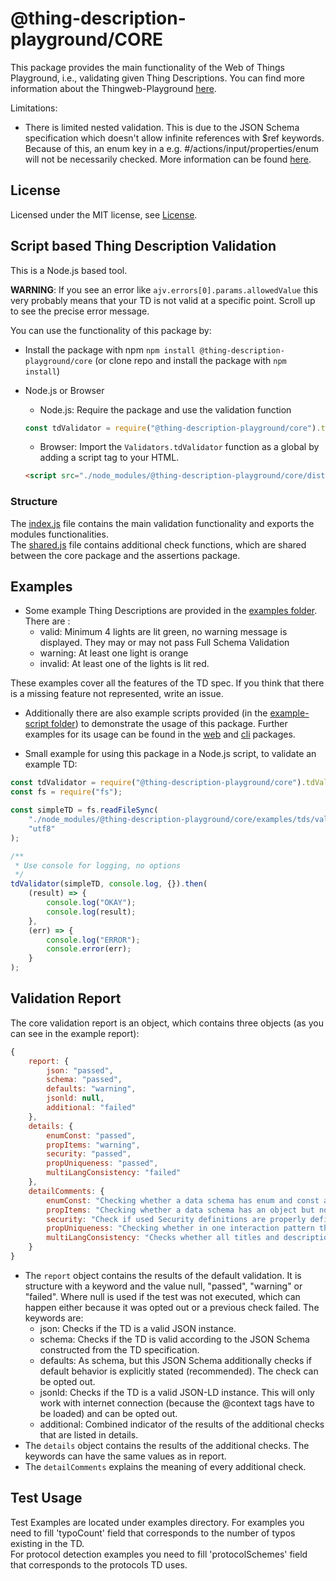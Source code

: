 # @thing-description-playground/**CORE**

This package provides the main functionality of the Web of Things Playground, i.e., validating given Thing Descriptions.
You can find more information about the Thingweb-Playground [here](https://github.com/eclipse/thingweb.td-playground).

Limitations:

-   There is limited nested validation. This is due to the JSON Schema specification which doesn't allow infinite references with $ref keywords. Because of this, an enum key in a e.g. #/actions/input/properties/enum will not be necessarily checked. More information can be found [here](http://json-schema.org/draft/2019-09/json-schema-core.html#rfc.section.8.2.4.3).

## License

Licensed under the MIT license, see [License](../../LICENSE.md).

## Script based Thing Description Validation

This is a Node.js based tool.

**WARNING**: If you see an error like `ajv.errors[0].params.allowedValue` this very probably means that your TD is not valid at a specific point. Scroll up to see the precise error message.

You can use the functionality of this package by:

-   Install the package with npm `npm install @thing-description-playground/core` (or clone repo and install the package with `npm install`)
-   Node.js or Browser

    -   Node.js: Require the package and use the validation function

    ```javascript
    const tdValidator = require("@thing-description-playground/core").tdValidator;
    ```

    -   Browser: Import the `Validators.tdValidator` function as a global by adding a script tag to your HTML.

    ```html
    <script src="./node_modules/@thing-description-playground/core/dist/web-bundle.min.js"></script>
    ```

### Structure

The [index.js](./index.js) file contains the main validation functionality and exports the modules functionalities.  
The [shared.js](./shared.js) file contains additional check functions, which are shared between the core package and the assertions package.

## Examples

-   Some example Thing Descriptions are provided in the [examples folder](./examples/tds/). There are :
    -   valid: Minimum 4 lights are lit green, no warning message is displayed. They may or may not pass Full Schema Validation
    -   warning: At least one light is orange
    -   invalid: At least one of the lights is lit red.

These examples cover all the features of the TD spec. If you think that there is a missing feature not represented, write an issue.

-   Additionally there are also example scripts provided (in the [example-script folder](./examples/scripts/)) to demonstrate the usage of this package. Further examples for its usage can be found in the [web] and [cli] packages.

-   Small example for using this package in a Node.js script, to validate an example TD:

```javascript
const tdValidator = require("@thing-description-playground/core").tdValidator;
const fs = require("fs");

const simpleTD = fs.readFileSync(
    "./node_modules/@thing-description-playground/core/examples/tds/valid/simple.json",
    "utf8"
);

/**
 * Use console for logging, no options
 */
tdValidator(simpleTD, console.log, {}).then(
    (result) => {
        console.log("OKAY");
        console.log(result);
    },
    (err) => {
        console.log("ERROR");
        console.error(err);
    }
);
```

## Validation Report

The core validation report is an object, which contains three objects (as you can see in the example report):

```javascript
{
    report: {
        json: "passed",
        schema: "passed",
        defaults: "warning",
        jsonld: null,
        additional: "failed"
    },
    details: {
        enumConst: "passed",
        propItems: "warning",
        security: "passed",
        propUniqueness: "passed",
        multiLangConsistency: "failed"
    },
    detailComments: {
        enumConst: "Checking whether a data schema has enum and const at the same time.",
        propItems: "Checking whether a data schema has an object but not properties or array but no items.",
        security: "Check if used Security definitions are properly defined previously.",
        propUniqueness: "Checking whether in one interaction pattern there are duplicate names, e.g. two properties called temp.",
        multiLangConsistency: "Checks whether all titles and descriptions have the same language fields."
    }
}
```

-   The `report` object contains the results of the default validation. It is structure with a keyword and the value null, "passed", "warning" or "failed". Where null is used if the test was not executed, which can happen either because it was opted out or a previous check failed. The keywords are:
    -   json: Checks if the TD is a valid JSON instance.
    -   schema: Checks if the TD is valid according to the JSON Schema constructed from the TD specification.
    -   defaults: As schema, but this JSON Schema additionally checks if default behavior is explicitly stated (recommended). The check can be opted out.
    -   jsonld: Checks if the TD is a valid JSON-LD instance. This will only work with internet connection (because the @context tags have to be loaded) and can be opted out.
    -   additional: Combined indicator of the results of the additional checks that are listed in details.
-   The `details` object contains the results of the additional checks. The keywords can have the same values as in report.
-   The `detailComments` explains the meaning of every additional check.

[web]: https://github.com/eclipse/thingweb.td-playground/tree/master/packages/web
[cli]: https://github.com/eclipse/thingweb.td-playground/tree/master/packages/cli

## Test Usage

Test Examples are located under examples directory.
For examples you need to fill 'typoCount' field that corresponds to the number of typos existing in the TD.  
For protocol detection examples you need to fill 'protocolSchemes' field that corresponds to the protocols TD uses.
